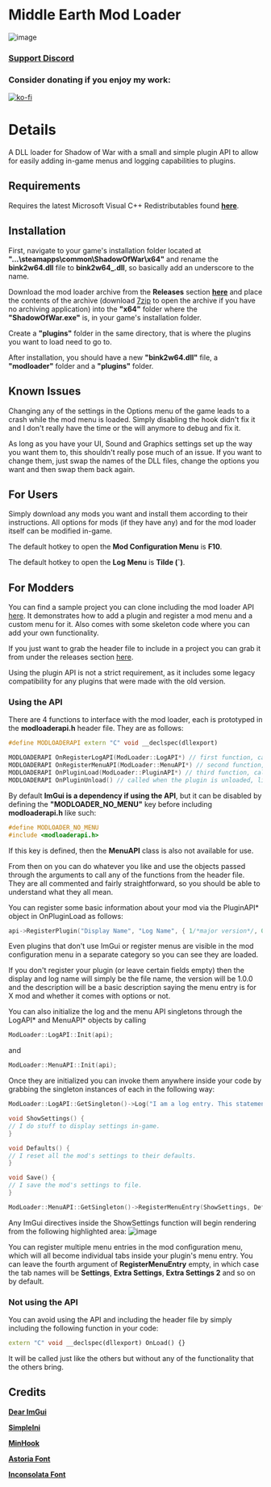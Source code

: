 # Middle Earth Mod Loader

![image](https://github.com/ReaperAnon/Middle-Earth-Mod-Loader/assets/63963239/a80a0282-d000-448b-9874-ef0ef98141b9)

### [Support Discord](https://discord.gg/5FaCGrFYM3)

### Consider donating if you enjoy my work:
[![ko-fi](https://ko-fi.com/img/githubbutton_sm.svg)](https://ko-fi.com/A0A6P3CRK)

# Details
A DLL loader for Shadow of War with a small and simple plugin API to allow for easily adding in-game menus and logging capabilities to plugins.  

## Requirements
Requires the latest Microsoft Visual C++ Redistributables found [**here**](https://aka.ms/vs/17/release/vc_redist.x64.exe).

## Installation
First, navigate to your game's installation folder located at **"...\steamapps\common\ShadowOfWar\x64"** and rename the **bink2w64.dll** file to **bink2w64_.dll**, so basically add an underscore to the name.

Download the mod loader archive from the **Releases** section [**here**](https://github.com/ReaperAnon/Middle-Earth-Mod-Loader/releases/tag/loader) and place the contents of the archive (download [7zip](https://www.7-zip.org/a/7z2301-x64.exe) to open the archive if you have no archiving application) into the **"x64"** folder where the **"ShadowOfWar.exe"** is, in your game's installation folder.

Create a **"plugins"** folder in the same directory, that is where the plugins you want to load need to go to.

After installation, you should have a new **"bink2w64.dll"** file, a **"modloader"** folder and a **"plugins"** folder.

## Known Issues
Changing any of the settings in the Options menu of the game leads to a crash while the mod menu is loaded. Simply disabling the hook didn't fix it and I don't really have the time or the will anymore to debug and fix it.

As long as you have your UI, Sound and Graphics settings set up the way you want them to, this shouldn't really pose much of an issue. If you want to change them, just swap the names of the DLL files, change the options you want and then swap them back again.

## For Users
Simply download any mods you want and install them according to their instructions. All options for mods (if they have any) and for the mod loader itself can be modified in-game.

The default hotkey to open the **Mod Configuration Menu** is **F10**.

The default hotkey to open the **Log Menu** is **Tilde (`)**.

## For Modders
You can find a sample project you can clone including the mod loader API [here](https://github.com/ReaperAnon/Shadow-of-War-Sample-Project). It demonstrates how to add a plugin and register a mod menu and a custom menu for it. Also comes with some skeleton code where you can add your own functionality.

If you just want to grab the header file to include in a project you can grab it from under the releases section [here](https://github.com/ReaperAnon/Middle-Earth-Mod-Loader/releases/tag/api).

Using the plugin API is not a strict requirement, as it includes some legacy compatibility for any plugins that were made with the old version.

### Using the API
There are 4 functions to interface with the mod loader, each is prototyped in the **modloaderapi.h** header file. They are as follows:

```cpp
#define MODLOADERAPI extern "C" void __declspec(dllexport)

MODLOADERAPI OnRegisterLogAPI(ModLoader::LogAPI*) // first function, called when the logging API is registered for the plugin
MODLOADERAPI OnRegisterMenuAPI(ModLoader::MenuAPI*) // second function, called when the menu API is registered for the plugin
MODLOADERAPI OnPluginLoad(ModLoader::PluginAPI*) // third function, called when the plugin is fully loaded
MODLOADERAPI OnPluginUnload() // called when the plugin is unloaded, like when it gets disabled in-game
```

By default **ImGui is a dependency if using the API**, but it can be disabled by defining the **"MODLOADER_NO_MENU"** key before including **modloaderapi.h** like such:
```cpp
#define MODLOADER_NO_MENU
#include <modloaderapi.h>
```
If this key is defined, then the **MenuAPI** class is also not available for use.

From then on you can do whatever you like and use the objects passed through the arguments to call any of the functions from the header file. They are all commented and fairly straightforward, so you should be able to understand what they all mean.

You can register some basic information about your mod via the PluginAPI* object in OnPluginLoad as follows:
```cpp
api->RegisterPlugin("Display Name", "Log Name", { 1/*major version*/, 0/*minor version*/, 0/*patch version*/ }, "Plugin description goes here.");
```
Even plugins that don't use ImGui or register menus are visible in the mod configuration menu in a separate category so you can see they are loaded.

If you don't register your plugin (or leave certain fields empty) then the display and log name will simply be the file name, the version will be 1.0.0 and the description will be a basic description saying the menu entry is for X mod and whether it comes with options or not.

You can also initialize the log and the menu API singletons through the LogAPI* and MenuAPI* objects by calling
```cpp
ModLoader::LogAPI::Init(api);
```
and
```cpp
ModLoader::MenuAPI::Init(api);
```

Once they are initialized you can invoke them anywhere inside your code by grabbing the singleton instances of each in the following way:
```cpp
ModLoader::LogAPI::GetSingleton()->Log("I am a log entry. This statement is %s.", true ? "true" : "false");

void ShowSettings() {
// I do stuff to display settings in-game.
}

void Defaults() {
// I reset all the mod's settings to their defaults.
}

void Save() {
// I save the mod's settings to file.
}

ModLoader::MenuAPI::GetSingleton()->RegisterMenuEntry(ShowSettings, Defaults, Save, "Settings Tab Name"); 
```
Any ImGui directives inside the ShowSettings function will begin rendering from the following highlighted area:
![image](https://github.com/ReaperAnon/Middle-Earth-Mod-Loader/assets/63963239/30e3a527-2f95-464f-b486-88132ef357c2)

You can register multiple menu entries in the mod configuration menu, which will all become individual tabs inside your plugin's menu entry. You can leave the fourth argument of **RegisterMenuEntry** empty, in which case the tab names will be **Settings**, **Extra Settings**, **Extra Settings 2** and so on by default.


### Not using the API
You can avoid using the API and including the header file by simply including the following function in your code:
```cpp
extern "C" void __declspec(dllexport) OnLoad() {}
```
It will be called just like the others but without any of the functionality that the others bring.

## Credits
[**Dear ImGui**](https://github.com/ocornut/imgui)

[**SimpleIni**](https://github.com/brofield/simpleini)

[**MinHook**](https://github.com/TsudaKageyu/minhook)

[**Astoria Font**](https://fonts.adobe.com/fonts/astoria)

[**Inconsolata Font**](https://fonts.google.com/specimen/Inconsolata)
